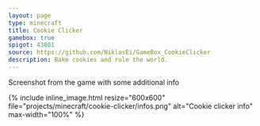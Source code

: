 ```yaml
---
layout: page
type: minecraft
title: Cookie Clicker
gamebox: true
spigot: 43801
source: https://github.com/NiklasEi/GameBox_CookieClicker
description: Bake cookies and rule the world.
---
```

Screenshot from the game with some additional info
<br>
<div class="row">
    <div class="col-md-6 col-md-offset-3 col-sm-8 col-sm-offset-2">
        {% include inline_image.html resize="600x600" file="projects/minecraft/cookie-clicker/infos.png" alt="Cookie clicker info" max-width="100%" %}
    </div>
</div>

